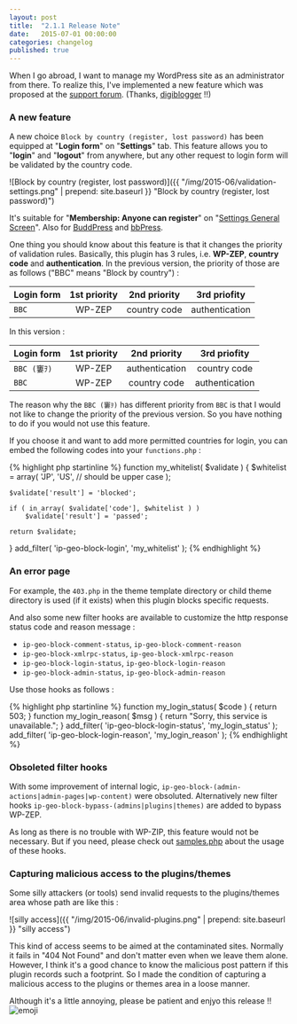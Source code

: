 ```yaml
---
layout: post
title:  "2.1.1 Release Note"
date:   2015-07-01 00:00:00
categories: changelog
published: true
---
```


When I go abroad, I want to manage my WordPress site as an administrator from 
there. To realize this, I've implemented a new feature which was proposed at 
the [support forum][Asking-for-extending]. (Thanks, [digiblogger][digiblogger]
!!)

<!--more-->

### A new feature ###

A new choice `Block by country (register, lost password)` has been equipped at 
"**Login form**" on "**Settings**" tab. This feature allows you to "**login**" 
and "**logout**" from anywhere, but any other request to login form will be 
validated by the country code.

![Block by country (register, lost password)]({{ "/img/2015-06/validation-settings.png" | prepend: site.baseurl }}
 "Block by country (register, lost password)")

It's suitable for "**Membership: Anyone can register**" on 
"[Settings General Screen][general-settings]". Also for [BuddPress][BuddyPress] 
and [bbPress][bbPress].

One thing you should know about this feature is that it changes the priority of 
validation rules. Basically, this plugin has 3 rules, i.e. **WP-ZEP**, 
**country code** and **authentication**. In the previous version, the priority 
of those are as follows ("BBC" means "Block by country") :

| Login form   |  1st priority  |  2nd priority  | 3rd priofity   |
|:-----------  |:--------------:|:--------------:|:--------------:|
| `BBC`        |     WP-ZEP     |  country code  | authentication |

In this version :

| Login form |  1st priority  |  2nd priority  | 3rd priofity   |
|:-----------|:--------------:|:--------------:|:--------------:|
| `BBC (窶ｦ)`  |     WP-ZEP     | authentication |  country code  |
| `BBC`      |     WP-ZEP     |  country code  | authentication |

The reason why the `BBC (窶ｦ)` has different priority from `BBC` is that I would 
not like to change the priority of the previous version. So you have nothing to 
do if you would not use this feature.

If you choose it and want to add more permitted countries for login, you can 
embed the following codes into your `functions.php` :

{% highlight php startinline %}
function my_whitelist( $validate ) {
	$whitelist = array(
		'JP', 'US', // should be upper case
	);

	$validate['result'] = 'blocked';

	if ( in_array( $validate['code'], $whitelist ) )
		$validate['result'] = 'passed';

	return $validate;
}
add_filter( 'ip-geo-block-login', 'my_whitelist' );
{% endhighlight %}

### An error page ###

For example, the `403.php` in the theme template directory or child theme 
directory is used (if it exists) when this plugin blocks specific requests.

And also some new filter hooks are available to customize the http response 
status code and reason message :

* `ip-geo-block-comment-status`, `ip-geo-block-comment-reason`
* `ip-geo-block-xmlrpc-status`, `ip-geo-block-xmlrpc-reason`
* `ip-geo-block-login-status`, `ip-geo-block-login-reason`
* `ip-geo-block-admin-status`, `ip-geo-block-admin-reason`

Use those hooks as follows :

{% highlight php startinline %}
function my_login_status( $code ) {
	return 503;
}
function my_login_reason( $msg ) {
	return "Sorry, this service is unavailable.";
}
add_filter( 'ip-geo-block-login-status', 'my_login_status' );
add_filter( 'ip-geo-block-login-reason', 'my_login_reason' );
{% endhighlight %}

### Obsoleted filter hooks ###

With some improvement of internal logic, 
`ip-geo-block-(admin-actions|admin-pages|wp-content)` were obsoluted.
Alternatively new filter hooks `ip-geo-block-bypass-(admins|plugins|themes)` 
are added to bypass WP-ZEP.

As long as there is no trouble with WP-ZIP, this feature would not be necessary.
But if you need, please check out [samples.php][samples.php] about the usage of 
these hooks.

### Capturing malicious access to the plugins/themes ###

Some silly attackers (or tools) send invalid requests to the plugins/themes 
area whose path are like this :

![silly access]({{ "/img/2015-06/invalid-plugins.png" | prepend: site.baseurl }}
 "silly access")

This kind of access seems to be aimed at the contaminated sites. Normally it 
fails in "404 Not Found" and don't matter even when we leave them alone.
However, I think it's a good chance to know the malicious post pattern if this 
plugin records such a footprint. So I made the condition of capturing a 
malicious access to the plugins or themes area in a loose manner.

Although it's a little annoying, please be patient and enjyo this release !!
<span class="emoji">
![emoji](https://assets-cdn.github.com/images/icons/emoji/unicode/1f609.png)
</span>

[digiblogger]: https://wordpress.org/support/profile/digiblogger "WordPress 窶ｺ Support ﾂｻ digiblogger"
[general-settings]: https://codex.wordpress.org/Settings_General_Screen "Settings General Screen ﾂｫ WordPress Codex"
[BuddyPress]: https://wordpress.org/plugins/buddypress/ "WordPress 窶ｺ BuddyPress ﾂｫ WordPress Plugins"
[bbPress]: https://wordpress.org/plugins/bbpress/ "WordPress 窶ｺ bbPress ﾂｫ WordPress Plugins"
[IP-Geo-Block]: https://wordpress.org/plugins/ip-geo-block/ "WordPress 窶ｺ IP Geo Block ﾂｫ WordPress Plugins"
[Asking-for-extending]: https://wordpress.org/support/topic/asking-for-extending "WordPress 窶ｺ Support ﾂｻ Asking for extending"
[samples.php]: https://github.com/tokkonopapa/WordPress-IP-Geo-Block/blob/master/ip-geo-block/samples.php "WordPress-IP-Geo-Block/samples.php at master - tokkonopapa/WordPress-IP-Geo-Block - GitHub"
